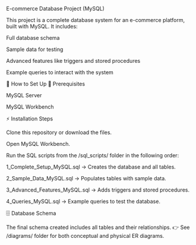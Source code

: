 E-commerce Database Project (MySQL)

This project is a complete database system for an e-commerce platform, built with MySQL.
It includes:

Full database schema

Sample data for testing

Advanced features like triggers and stored procedures

Example queries to interact with the system

🚀 How to Set Up
📌 Prerequisites

MySQL Server

MySQL Workbench

⚡ Installation Steps

Clone this repository or download the files.

Open MySQL Workbench.

Run the SQL scripts from the /sql_scripts/ folder in the following order:

1_Complete_Setup_MySQL.sql → Creates the database and all tables.

2_Sample_Data_MySQL.sql → Populates tables with sample data.

3_Advanced_Features_MySQL.sql → Adds triggers and stored procedures.

4_Queries_MySQL.sql → Example queries to test the database.

🗄️ Database Schema

The final schema created includes all tables and their relationships.
👉 See /diagrams/ folder for both conceptual and physical ER diagrams.
